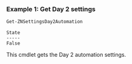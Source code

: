 ### Example 1: Get Day 2 settings
```powershell
Get-ZNSettingsDay2Automation
```

```output
State
-----
False
```

This cmdlet gets the Day 2 automation settings.
